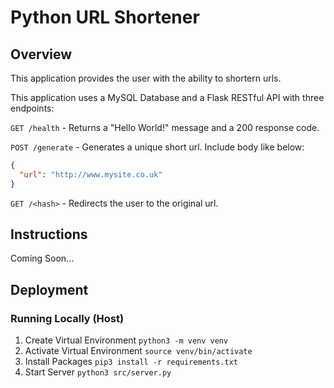 # Python URL Shortener

## Overview

This application provides the user with the ability to shortern urls.

This application uses a MySQL Database and a Flask RESTful API with three endpoints:

`GET /health` - Returns a "Hello World!" message and a 200 response code.

`POST /generate` - Generates a unique short url. Include body like below:

```json
{
  "url": "http://www.mysite.co.uk"
}
```

`GET /<hash>` - Redirects the user to the original url.

## Instructions

Coming Soon...

## Deployment

### Running Locally (Host)

1. Create Virtual Environment `python3 -m venv venv`
2. Activate Virtual Environment `source venv/bin/activate`
3. Install Packages `pip3 install -r requirements.txt`
4. Start Server `python3 src/server.py`
